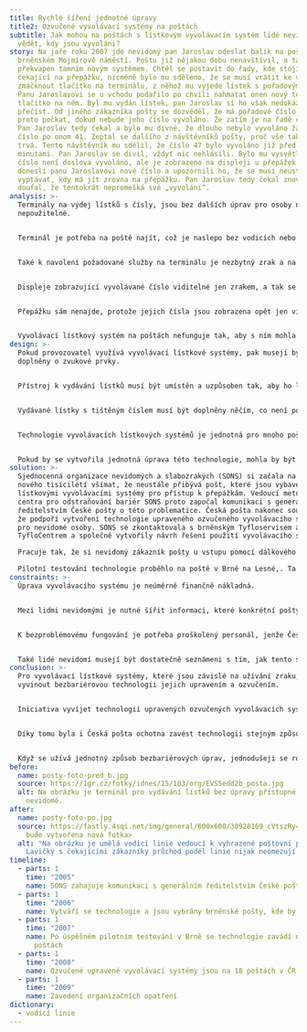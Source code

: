 ```yaml
---
title: Rychlé šíření jednotné úpravy
title2: Ozvučené vyvolávací systémy na poštách
subtitle: Jak mohou na poštách s lístkovým vyvolávacím systém lidé nevidomí
  vědět, kdy jsou vyvoláni?
story: Na jaře roku 2007 jde nevidomý pan Jaroslav odeslat balík na poštu na
  brněnském Mojmírově náměstí. Poštu již nějakou dobu nenavštívil, a tak byl
  překvapen tamním novým systémem. Chtěl se postavit do řady, kde stojí lidé
  čekající na přepážku, nicméně bylo mu sděleno, že se musí vrátit ke vchodu a
  zmáčknout tlačítko na terminálu, z něhož mu vyjede lístek s pořadovým číslem.
  Panu Jaroslavovi se u vchodu podařilo po chvíli nahmatat onen nový terminál i
  tlačítko na něm. Byl mu vydán lístek, pan Jaroslav si ho však nedokázal
  přečíst. Od jiného zákazníka pošty se dozvěděl, že má pořadové číslo 47, a má
  proto počkat, dokud nebude jeho číslo vyvoláno. Že zatím je na řadě číslo 41.
  Pan Jaroslav tedy čekal a bylo mu divné, že dlouho nebylo vyvoláno žádné další
  číslo po onom 41. Zeptal se dalšího z návštěvníků pošty, proč vše tak dlouho
  trvá. Tento návštěvník mu sdělil, že číslo 47 bylo vyvoláno již před deseti
  minutami. Pan Jaroslav se divil, vždyť nic nehlásili. Bylo mu vysvětleno, že
  číslo není doslova vyvoláno, ale je zobrazeno na displeji u přepážek. Ostatní
  donesli panu Jaroslavovi nové číslo a upozornili ho, že se musí neustále
  vyptávat, kdy má jít zrovna na přepážku. Pan Jaroslav tedy čekal znovu a
  doufal, že tentokrát nepromešká své „vyvolání“.
analysis: >-
  Terminály na výdej lístků s čísly, jsou bez dalších úprav pro osoby nevidomé
  nepoužitelné.


  Terminál je potřeba na poště najít, což je naslepo bez vodicích nebo akustických prvků velice obtížné.


  Také k navolení požadované služby na terminálu je nezbytný zrak a na vydaném lístku je číslo jen natištěné.


  Displeje zobrazující vyvolávané číslo viditelné jen zrakem, a tak se nevidomý člověk nedozví, kdy má jít na kterou přepážku.


  Přepážku sám nenajde, protože jejich čísla jsou zobrazena opět jen vizuálně. 


  Vyvolávací lístkový systém na poštách nefunguje tak, aby s ním mohla samostatně pracovat osoba nevidomá.
design: >-
  Pokud provozovatel využívá vyvolávací lístkové systémy, pak musejí být
  doplněny o zvukové prvky.


  Přístroj k vydávání lístků musí být umístěn a uzpůsoben tak, aby ho lidé nevidomí mohli najít a použít.


  Vydávané lístky s tištěným číslem musí být doplněny něčím, co není potřeba číst zrakem.


  Technologie vyvolávacích lístkových systémů je jednotná pro mnoho pošt.


  Pokud by se vytvořila jednotná úprava této technologie, mohla by být zavedena pro všechny pošty.
solution: >-
  Sjednocenná organizace nevidomých a slabozrakých (SONS) si začala na počátku
  nového tisíciletí všímat, že neustále přibývá pošt, které jsou vybaveny
  lístkovými vyvolávacími systémy pro přístup k přepážkám. Vedoucí metodického
  centra pro odstraňování bariér SONS proto započal komunikaci s generálním
  ředitelstvím České pošty o této problematice. Česká pošta nakonec souhlasila,
  že podpoří vytvoření technologie upraveného ozvučeného vyvolávacího systému
  pro nevidomé osoby. SONS se zkontaktovala s brněnským Tyfloservisem a
  TyfloCentrem a společně vytvořily návrh řešení použití vyvolávacího systému. 

  Pracuje tak, že si nevidomý zákazník pošty u vstupu pomocí dálkového vysílače povelů aktivuje hlasový majáček, díky němuž dohledá vchod do budovy. Ze druhé fráze majáčku se dozví, jak se dostane k vyhrazené přepážce pomocí umělé vodící linie. Tam se vysláním povelu z vysílače, zaregistruje do lístkového systému. Ve chvíli, kdy se vyhrazená přepážka uvolní, tak jej na to akustický signál upozorní. 

  Pilotní testování technologie proběhlo na poště v Brně na Lesné,. Ta byla vybrána jako pošta nejvíce navštěvovaná nevidomými zákazníky. Poté byl upravený vyvolávací systém nainstalován ještě na dvou poštách v Brně. SONS nicméně od začátku koncipoval technologii tak, aby šla nainstalovat na jakoukoli poštu s vyvolávacím lístkovým systémem. Proto byl společně s Českou poštou odsouhlasen seznam pošt, kde bude technologie zavedena. Technologie je tak nakonec zavedena na 18 poštách po České republice.
constraints: >-
  Úprava vyvolávacího systému je neúměrně finančně nákladná.


  Mezi lidmi nevidomými je nutné šířit informaci, které konkrétní pošty mají upravený vyvolávací systém.


  K bezproblémovému fungování je potřeba proškolený personál, jenže České poště se střídají zaměstnanci.


  Také lidé nevidomí musejí být dostatečně seznámeni s tím, jak tento systém užívat.
conclusion: >-
  Pro vyvolávací lístkové systémy, které jsou závislé na užívání zraku, lze
  vyvinout bezbariérovou technologii jejich upravením a ozvučením.


  Iniciativa vyvíjet technologii upravených ozvučených vyvolávacích systémů jednotnou a celostátně aplikovatelnou byla užitečná.


  Díky tomu byla i Česká pošta ochotna zavést technologii stejným způsobem na více místech.


  Když se užívá jednotný způsob bezbariérových úprav, jednodušeji se rozšíří na více podobných míst.
before:
  name: posty-foto-pred_b.jpg
  source: https://1gr.cz/fotky/idnes/15/103/org/EVS5edd2b_posta.jpg
  alt: Na obrázku je terminál pro vydávání lístků bez úpravy přístupné pro osoby
    nevidomé.
after:
  name: posty-foto-po.jpg
  source: https://fastly.4sqi.net/img/general/600x600/30928169_cVtszRy4cTEeATTiFryPxhgvOHAm9ND966eDjcNn7oM.jpg    <dočasné,
    bude vytvořena nová fotka>
  alt: "Na obrázku je umělá vodicí linie vedoucí k vyhrazené poštovní přepážce.
    Lavičky s čekajícími zákazníky průchod podél linie nijak neomezují. "
timeline:
  - parts: 1
    time: "2005"
    name: SONS zahajuje komunikaci s generálním ředitelstvím České pošty
  - parts: 1
    time: "2006"
    name: Vytváří se technologie a jsou vybrány brněnské pošty, kde by byla zavedena
  - parts: 1
    time: "2007"
    name: Po úspěšném pilotním testování v Brně se technologie zavádí na dalších
      poštách
  - parts: 1
    time: "2008"
    name: Ozvučené upravené vyvolávací systémy jsou na 18 poštách v ČR
  - parts: 1
    time: "2009"
    name: Zavedení organizačních opatření
dictionary:
  - vodící linie
---
```

